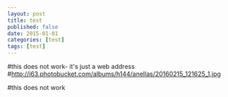 ```yaml
---
layout: post
title: test
published: false
date: 2015-01-01
categories: [test]
tags: [test]
---
```




#this does not work- it's just a web address
#http://i63.photobucket.com/albums/h144/anellas/20160215_121625_1.jpg

#this does not work
#
